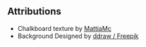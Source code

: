 ## Attributions
- Chalkboard texture by [MattiaMc](https://mattiamc.deviantart.com/art/ChalkBoard-Texture-MC2015-506107812)
- Background Designed by [ddraw / Freepik](http://www.freepik.com)
